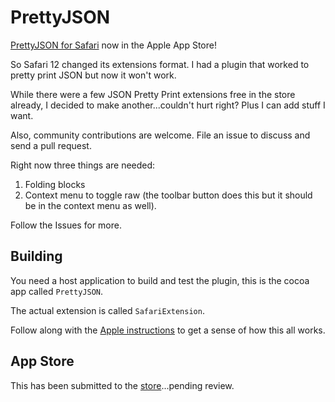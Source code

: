 # PrettyJSON

[PrettyJSON for Safari](https://apps.apple.com/us/app/id1445328303) now in the Apple App Store!

So Safari 12 changed its extensions format. I had a plugin that worked to pretty print JSON but now it won't work.

While there were a few JSON Pretty Print extensions free in the store already, I decided to make another...couldn't hurt right?  Plus I can add stuff I want.

Also, community contributions are welcome. File an issue to discuss and send a pull request. 

Right now three things are needed:
1. Folding blocks
2. Context menu to toggle raw (the toolbar button does this but it should be in the context menu as well).

Follow the Issues for more.

## Building

You need a host application to build and test the plugin, this is the cocoa app called `PrettyJSON`.

The actual extension is called `SafariExtension`.

Follow along with the [Apple instructions](https://developer.apple.com/documentation/safariservices/safari_app_extensions/building_a_safari_app_extension) to get a sense of how this all works. 

## App Store

This has been submitted to the [store](https://developer.apple.com//safari/extensions/submission/)...pending review.
